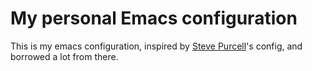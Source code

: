# My personal Emacs configuration

This is my emacs configuration, inspired by [Steve Purcell](https://github.com/purcell/emacs.d)'s config,
and borrowed a lot from there.
